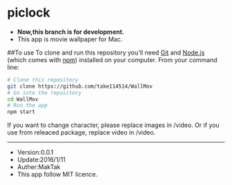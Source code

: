 # piclock
* **Now,this branch is for development.**
* This app is movie wallpaper for Mac.

##To use
To clone and run this repository you'll need [Git](https://git-scm.com/) and [Node.js](https://nodejs.org/en/download/) (which comes with [npm](http://npmjs.com/)) installed on your computer. From your command line:

```bash
# Clone this repository
git clone https://github.com/take114514/WallMov
# Go into the repository
cd WallMov
# Run the app
npm start
```

If you want to change character, please replace images in /video.
Or if you use from releaced package, replace video in /video.

---

* Version:0.0.1  
* Update:2016/1/11
* Auther:MakTak  
* This app follow MIT licence.  
